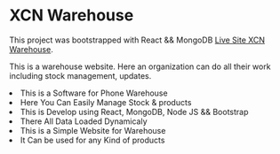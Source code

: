 # XCN Warehouse

This project was bootstrapped with React && MongoDB [Live Site XCN Warehouse](https://xcn-warehouse.web.app/).



This is a warehouse website. Here an organization can do all their work including stock management, updates.

<li>This is a Software for Phone Warehouse</li>
<li>Here You Can Easily Manage Stock & products</li>
<li>This is Develop using React, MongoDB, Node JS && Bootstrap</li>
<li>There All Data Loaded Dynamicaly</li>
<li>This is a Simple Website for Warehouse</li>
<li>It Can be used for any Kind of products</li>
